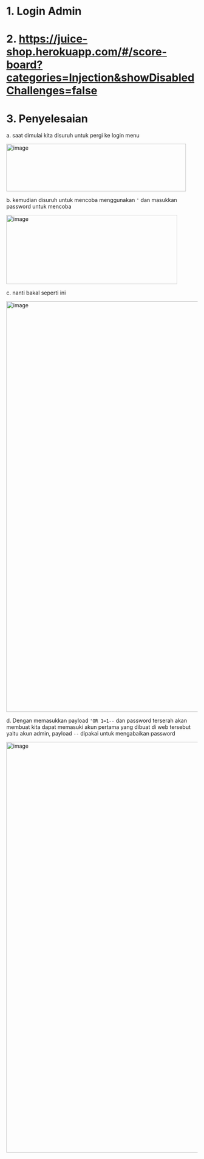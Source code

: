 # 1. Login Admin

# 2. https://juice-shop.herokuapp.com/#/score-board?categories=Injection&showDisabledChallenges=false

# 3. Penyelesaian

a. saat dimulai kita disuruh untuk pergi ke login menu

<img width="473" height="125" alt="image" src="https://github.com/user-attachments/assets/dad4caa9-076c-424c-b92e-370d187ecd25" />

b. kemudian disuruh untuk mencoba menggunakan ```'``` dan masukkan password untuk mencoba 

<img width="450" height="182" alt="image" src="https://github.com/user-attachments/assets/7ccc88f9-141c-4074-b268-92f7fe86bf21" />

c. nanti bakal seperti ini

<img width="1920" height="1080" alt="image" src="https://github.com/user-attachments/assets/84c18d21-00ec-4f50-991d-765b008e0dbc" />

d. Dengan memasukkan payload ```'OR 1=1--``` dan password terserah akan membuat kita dapat memasuki akun pertama yang dibuat di web tersebut yaitu akun admin, payload ```--``` dipakai untuk mengabaikan password

<img width="1920" height="1080" alt="image" src="https://github.com/user-attachments/assets/5085fe3c-2f67-4d4d-a57b-50a2bc374c4e" />

